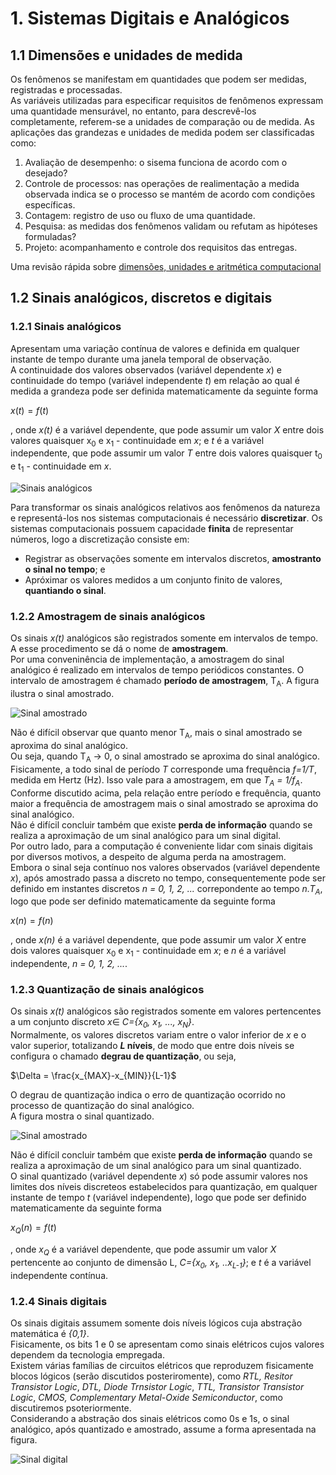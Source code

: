 # 1. Sistemas Digitais e Analógicos

## 1.1 Dimensões e unidades de medida
Os fenômenos se manifestam em quantidades que podem ser medidas, registradas e processadas.  
As variáveis utilizadas para especificar requisitos de fenômenos expressam uma quantidade mensurável, no entanto, para descrevê-los completamente, referem-se a unidades de comparação ou de medida.
As aplicações das grandezas e unidades de medida podem ser classificadas como:
1. Avaliação de desempenho: o sisema funciona de acordo com o desejado?
2. Controle de processos: nas operações de realimentação a medida observada indica se o processo se mantém de acordo com condições específicas.
3. Contagem: registro de uso ou fluxo de uma quantidade.
4. Pesquisa: as medidas dos fenômenos validam ou refutam as hipóteses formuladas?
5. Projeto: acompanhamento e controle dos requisitos das entregas.

Uma revisão rápida sobre [dimensões, unidades e aritmética computacional](https://github.com/claytonjasilva/claytonjasilva.github.io/blob/main/arq_aulas/dimensoesUnidadesAritmeticaComputacional1.md)

## 1.2 Sinais analógicos, discretos e digitais

### 1.2.1 Sinais analógicos
Apresentam uma variação contínua de valores e definida em qualquer instante de tempo durante uma janela temporal de observação.  
A continuidade dos valores observados (variável dependente *x*) e continuidade do tempo (variável independente *t*) em relação ao qual é medida a grandeza pode ser definida matematicamente da seguinte forma

$x(t)=f(t)$

, onde *x(t)* é a variável dependente, que pode assumir um valor *X* entre dois valores quaisquer x<sub>0</sub> e x<sub>1</sub> - continuidade em *x*; e *t* é a variável independente, que pode assumir um valor *T* entre dois valores quaisquer t<sub>0</sub> e t<sub>1</sub> - continuidade em *x*.

![Sinais analógicos](/sisdig_aulas/images_sisdig/analogico.jpg)

Para transformar os sinais analógicos relativos aos fenômenos da natureza e representá-los nos sistemas computacionais é necessário **discretizar**. Os sistemas computacionais possuem capacidade **finita** de representar números, logo a discretização consiste em:  
- Registrar as observações somente em intervalos discretos, **amostranto o sinal no tempo**; e
- Apróximar os valores medidos a um conjunto finito de valores, **quantiando o sinal**.

### 1.2.2 Amostragem de sinais analógicos
Os sinais *x(t)* analógicos são registrados somente em intervalos de tempo. A esse procedimento se dá o nome de **amostragem**.  
Por uma conveninência de implementação, a amostragem do sinal analógico é realizado em intervalos de tempo periódicos constantes. O intervalo de amostragem é chamado **período de amostragem**, T<sub>A</sub>. A figura ilustra o sinal amostrado.

![Sinal amostrado](/sisdig_aulas/images_sisdig/amostrado.jpg)

Não é difícil observar que quanto menor T<sub>A</sub>, mais o sinal amostrado se aproxima do sinal analógico.  
Ou seja, quando T<sub>A</sub> -> 0, o sinal amostrado se aproxima do sinal analógico.
Fisicamente, a todo sinal de período *T* corresponde uma frequência *f=1/T*, medida em Hertz (Hz).
Isso vale para a amostragem, em que *T<sub>A</sub> = 1/f<sub>A</sub>*.  
Conforme discutido acima, pela relação entre período e frequência, quanto maior a frequência de amostragem mais o sinal amostrado se aproxima do sinal analógico.  
Não é difícil concluir também que existe **perda de informação** quando se realiza a aproximação
de um sinal analógico para um sinal digital.  
Por outro lado, para a computação é conveniente lidar com sinais digitais por diversos motivos, a despeito de alguma perda na amostragem.  
Embora o sinal seja contínuo nos valores observados (variável dependente *x*), após amostrado passa a discreto no tempo, consequentemente pode ser definido em instantes discretos *n = 0, 1, 2, ...* correpondente ao tempo *n.T<sub>A</sub>*, logo que pode ser definido matematicamente da seguinte forma

$x(n)=f(n)$

, onde *x(n)* é a variável dependente, que pode assumir um valor *X* entre dois valores quaisquer x<sub>0</sub> e x<sub>1</sub> - continuidade em *x*; e *n* é a variável independente, *n = 0, 1, 2, ...*.

### 1.2.3 Quantização de sinais analógicos
Os sinais *x(t)* analógicos são registrados somente em valores pertencentes a um conjunto discreto $x\in$ *C={x<sub>0</sub>, x<sub>1</sub>, ..., x<sub>N</sub>}*.  
Normalmente, os valores discretos variam entre o valor inferior de *x* e o valor superior, totalizando ***L* níveis**, de modo que entre dois níveis se configura o chamado **degrau de quantização**, ou seja,  

$\Delta = \frac{x_{MAX}-x_{MIN}}{L-1}$

O degrau de quantização indica o erro de quantização ocorrido no processo de quantização do sinal analógico.  
A figura mostra o sinal quantizado.

![Sinal amostrado](/sisdig_aulas/images_sisdig/quantizado.jpg)

Não é difícil concluir também que existe **perda de informação** quando se realiza a aproximação
de um sinal analógico para um sinal quantizado.  
O sinal quantizado (variável dependente *x*) só pode assumir valores nos limites dos níveis discreteos estabelecidos para quantização, em qualquer instante de tempo *t* (variável independente), logo que pode ser definido matematicamente da seguinte forma

$x_Q(n)=f(t)$

, onde *x<sub>Q</sub>* é a variável dependente, que pode assumir um valor *X* pertencente ao conjunto de dimensão L, *C={x<sub>0</sub>, x<sub>1</sub>, ..x<sub>L-1</sub>}*; e *t* é a variável independente contínua.

### 1.2.4 Sinais digitais
Os sinais digitais assumem somente dois níveis lógicos cuja abstração matemática é *{0,1}*.  
Fisicamente, os bits 1 e 0 se apresentam como sinais elétricos cujos valores dependem da tecnologia empregada.  
Existem várias famílias de circuitos elétricos que reproduzem fisicamente blocos lógicos (serão discutidos posteriromente), como *RTL, Resitor Transistor Logic*, *DTL, Diode Trnsistor Logic*, *TTL, Transistor Transistor Logic*, *CMOS, Complementary Metal-Oxide Semiconductor*, como discutiremos psoteriormente.  
Considerando a abstração dos sinais elétricos como 0s e 1s, o sinal analógico, após quantizado e amostrado, assume a forma apresentada na figura.  

![Sinal digital](/sisdig_aulas/images_sisdig/digital.jpg)







